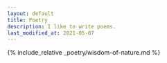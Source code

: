 ```yaml
---
layout: default
title: Poetry
description: I like to write poems.
last_modified_at: 2021-05-07
---
```


{% include_relative _poetry/wisdom-of-nature.md %}
